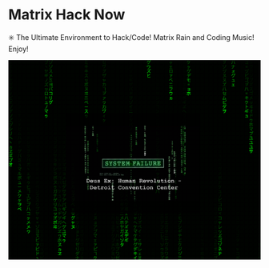 # Matrix Hack Now
:eight_spoked_asterisk: The Ultimate Environment to Hack/Code! Matrix Rain and Coding Music! Enjoy!

![Matrix Rain](matrix-rain.png?raw=true)
